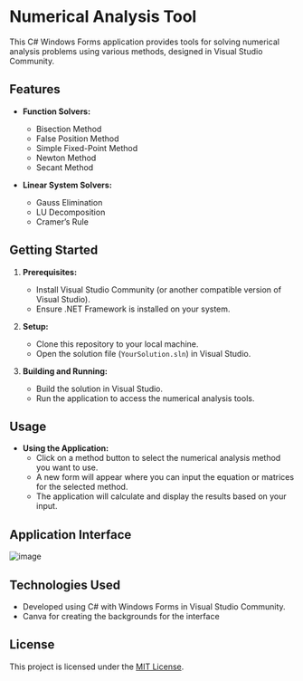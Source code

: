 # Numerical Analysis Tool

This C# Windows Forms application provides tools for solving numerical analysis problems using various methods, designed in Visual Studio Community.

## Features

- **Function Solvers:**
  - Bisection Method
  - False Position Method
  - Simple Fixed-Point Method
  - Newton Method
  - Secant Method

- **Linear System Solvers:**
  - Gauss Elimination
  - LU Decomposition
  - Cramer’s Rule

## Getting Started

1. **Prerequisites:**
   - Install Visual Studio Community (or another compatible version of Visual Studio).
   - Ensure .NET Framework is installed on your system.

2. **Setup:**
   - Clone this repository to your local machine.
   - Open the solution file (`YourSolution.sln`) in Visual Studio.

3. **Building and Running:**
   - Build the solution in Visual Studio.
   - Run the application to access the numerical analysis tools.

## Usage

- **Using the Application:**
  - Click on a method button to select the numerical analysis method you want to use.
  - A new form will appear where you can input the equation or matrices for the selected method.
  - The application will calculate and display the results based on your input.

## Application Interface

![image](https://github.com/Abdo-Salman/Numerical-Analysis-Tool/assets/149829707/f763b4fc-cf98-44d5-968a-cf5160877689)

## Technologies Used

- Developed using C# with Windows Forms in Visual Studio Community.
- Canva for creating the backgrounds for the interface
  
## License

This project is licensed under the [MIT License](LICENSE).
